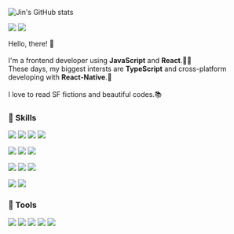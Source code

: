 ![Jin's GitHub stats](https://github-readme-stats.vercel.app/api?username=HyejinYang&theme=outrun&show_icons=true)
<!-- 나중에 링크 연결하기 -->
<p>
<img src="https://img.shields.io/badge/Gmail-3DB2FF?style=flat&logo=Gmail"/>
<img src="https://img.shields.io/badge/LinkedIn-3DB2FF?style=flat&logo=LinkedIn"/>
</p>

Hello, there! 🙌 <br>
<br>
I'm a frontend developer using **JavaScript** and **React**.🧚‍♀️ <br>
These days, my biggest intersts are **TypeScript** and cross-platform developing with **React-Native**.📱 <br>
<br>
I love to read SF fictions and beautiful codes.📚


### 🌟 Skills

<p>
<img src="https://img.shields.io/badge/HTML5-3D087B?style=flat&logo=HTML5"/>
<img src="https://img.shields.io/badge/CSS3-3D087B?style=flat&logo=CSS3"/>
<img src="https://img.shields.io/badge/JavaScript-3D087B?style=flat&logo=JavaScript"/>
<img src="https://img.shields.io/badge/TypeScript-3D087B?style=flat&logo=TypeScript"/>

</p>
<p>
<img src="https://img.shields.io/badge/React-F43B86?style=flat&logo=React"/>
<img src="https://img.shields.io/badge/React Native-F43B86?style=flat&logo=React"/>
<img src="https://img.shields.io/badge/Tailwind CSS-F43B86?style=flat&logo=Tailwind CSS"/>
</p>

<p>
<img src="https://img.shields.io/badge/Python-FFE459?style=flat&logo=Python" />
<img src="https://img.shields.io/badge/Flask-FFE459?style=flat&logo=Flask&logoColor=black" />
<img src="https://img.shields.io/badge/MySQL-FFE459?style=flat&logo=MySQL&logoColor=blue"/>
</p>

<p>
<img src="https://img.shields.io/badge/Firebase-11052C?style=flat&logo=Firebase"/>
<img src="https://img.shields.io/badge/Unity-11052C?style=flat&logo=Unity"/>
</p>

### 🌟 Tools

<p>
<img src="https://img.shields.io/badge/Visual Studio Code-FFEDDA?style=flat&logo=Visual Studio Code&logoColor=blue"/>
<img src="https://img.shields.io/badge/Git-FFEDDA?style=flat&logo=Git"/>
<img src="https://img.shields.io/badge/GitLab-FFEDDA?style=flat&logo=GitLab"/>
<img src="https://img.shields.io/badge/Notion-FFEDDA?style=flat&logo=Notion&logoColor=black"/>
<img src="https://img.shields.io/badge/Jira-FFEDDA?style=flat&logo=Jira&logoColor=blue"/>
</p>


